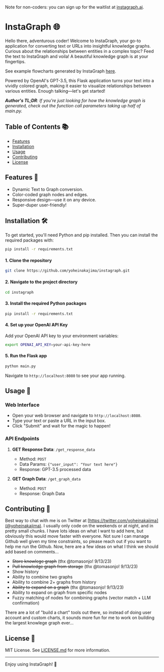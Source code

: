 Note for non-coders: you can sign up for the waitlist at [instagraph.ai](https://instagraph.ai).

# InstaGraph 🌐

Hello there, adventurous coder! Welcome to InstaGraph, your go-to application for converting text or URLs into insightful knowledge graphs. Curious about the relationships between entities in a complex topic? Feed the text to InstaGraph and voila! A beautiful knowledge graph is at your fingertips.

See example flowcharts generated by InstaGraph [here](https://twitter.com/yoheinakajima/status/1701351068817301922).

Powered by OpenAI's GPT-3.5, this Flask application turns your text into a vividly colored graph, making it easier to visualize relationships between various entities. Enough talking—let's get started!

***Author's TL;DR**: If you're just looking for how the knowledge graph is generated, check out the function call parameters taking up half of main.py.*

## Table of Contents 📚

- [Features](#features-)
- [Installation](#installation-)
- [Usage](#usage-)
- [Contributing](#contributing-)
- [License](#license-)

## Features 🌟

- Dynamic Text to Graph conversion.
- Color-coded graph nodes and edges.
- Responsive design—use it on any device.
- Super-duper user-friendly!

## Installation 🛠️

To get started, you'll need Python and pip installed. Then you can install the required packages with:

```bash
pip install -r requirements.txt
```
#### 1. Clone the repository
```bash
git clone https://github.com/yoheinakajima/instagraph.git
```
#### 2. Navigate to the project directory
```bash
cd instagraph
```
#### 3. Install the required Python packages
```bash
pip install -r requirements.txt
```
#### 4. Set up your OpenAI API Key
Add your OpenAI API key to your environment variables:
```bash
export OPENAI_API_KEY=your-api-key-here
```
#### 5. Run the Flask app
```bash
python main.py
```
   Navigate to `http://localhost:8080` to see your app running.

## Usage 🎉

### Web Interface

- Open your web browser and navigate to `http://localhost:8080`.
- Type your text or paste a URL in the input box.
- Click "Submit" and wait for the magic to happen!

### API Endpoints

1. **GET Response Data**: `/get_response_data`

    - Method: `POST`
    - Data Params: `{"user_input": "Your text here"}`
    - Response: GPT-3.5 processed data

2. **GET Graph Data**: `/get_graph_data`

    - Method: `POST`
    - Response: Graph Data

## Contributing 🤝

Best way to chat with me is on Twitter at [https://twitter.com/yoheinakajima](@yoheinakajima). I usually only code on the weekends or at night, and in pretty small chunks. I have lots ideas on what I want to add here, but obviously this would move faster with everyone. Not sure I can manage Github well given my time constraints, so please reach out if you want to help me run the Github. Now, here are a few ideas on what I think we should add based on comments...
- ~~Store knowlege graph~~ (thx @tomasonjo! 9/13/23)
- ~~Pull knowledge graph from storage~~ (thx @tomasonjo! 9/13/23)
- Show history
- Ability to combine two graphs 
- Ability to combine 2+ graphs from history
- ~~Ability to expand on a graph~~ (thx @tomasonjo! 9/13/23)
- Ability to expand on graph from specific nodes
- Fuzzy matching of nodes for combining graphs (vector match + LLM confirmation)

There are a lot of "build a chart" tools out there, so instead of doing user account and custom charts, it sounds more fun for me to work on building the largest knowlege graph ever...

## License 📝

MIT License. See [LICENSE.md](LICENSE.md) for more information.

---

Enjoy using InstaGraph! 🎉
